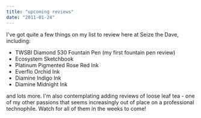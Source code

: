 ```yaml
---
title: "upcoming reviews"
date: "2011-01-24"
---
```


I've got quite a few things on my list to review here at Seize the Dave, including:

- TWSBI Diamond 530 Fountain Pen (my first fountain pen review)
- Ecosystem Sketchbook
- Platinum Pigmented Rose Red Ink
- Everflo Orchid Ink
- Diamine Indigo Ink
- Diamine Midnight Ink

and lots more. I'm also contemplating adding reviews of loose leaf tea - one of my other passions that seems increasingly out of place on a professional technophile. Watch for all of them in the weeks to come!
